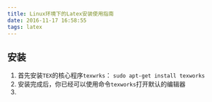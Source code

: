 ```yaml
---
title: Linux环境下的Latex安装使用指南
date: 2016-11-17 16:58:55
tags: latex
---
```

## 安装
1. 首先安装`TEX`的核心程序`texwrks`：
`sudo apt-get install texworks`
2. 安装完成后，你已经可以使用命令`texworks`打开默认的编辑器
3. 